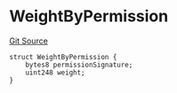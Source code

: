 # WeightByPermission
[Git Source](https://github.com/llama-community/vertex-v1/blob/bebc34645ed954bf693ee3ddf5ddd21359ce35fc/src/utils/Structs.sol)


```solidity
struct WeightByPermission {
    bytes8 permissionSignature;
    uint248 weight;
}
```


